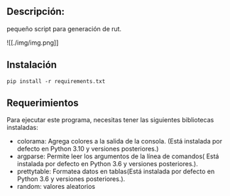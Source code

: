 ## Descripción:
pequeño script para generación de rut.

![[./img/img.png]]

 ## Instalación

```
pip install -r requirements.txt
```

## Requerimientos

Para ejecutar este programa, necesitas tener las siguientes bibliotecas instaladas:

* colorama: Agrega colores a la salida de la consola. (Está instalada por defecto en Python 3.10 y versiones posteriores.)
* argparse: Permite leer los argumentos de la línea de comandos( Está instalada por defecto en Python 3.6 y versiones posteriores.).
* prettytable: Formatea datos en tablas(Está instalada por defecto en Python 3.6 y versiones posteriores.).
* random: valores aleatorios